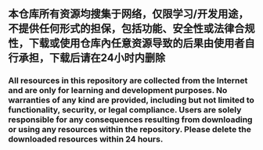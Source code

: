 ## 本仓库所有资源均搜集于网络，仅限学习/开发用途，不提供任何形式的担保，包括功能、安全性或法律合规性，下载或使用仓库內任意资源导致的后果由使用者自行承担，下载后请在24小时内删除
### All resources in this repository are collected from the Internet and are only for learning and development purposes. No warranties of any kind are provided, including but not limited to functionality, security, or legal compliance. Users are solely responsible for any consequences resulting from downloading or using any resources within the repository. Please delete the downloaded resources within 24 hours.
<!--
**bigreshub/bigreshub** is a ✨ _special_ ✨ repository because its `README.md` (this file) appears on your GitHub profile.

Here are some ideas to get you started:
## Hi there 👋
- 🔭 I’m currently working on ...
- 🌱 I’m currently learning ...
- 👯 I’m looking to collaborate on ...
- 🤔 I’m looking for help with ...
- 💬 Ask me about ...
- 📫 How to reach me: ...
- 😄 Pronouns: ...
- ⚡ Fun fact: ...
-->
